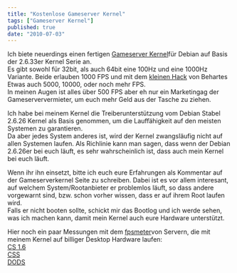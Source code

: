 ```yaml
---
title: "Kostenlose Gameserver Kernel"
tags: ["Gameserver Kernel"]
published: true
date: "2010-07-03"
---
```


Ich biete neuerdings einen fertigen [Gameserver Kernel](/?page_id=156)für Debian auf Basis der 2.6.33er Kernel Serie an.  
Es gibt sowohl für 32bit, als auch 64bit eine 100Hz und eine 1000Hz Variante. Beide erlauben 1000 FPS und mit dem [kleinen Hack](http://wiki.fragaholics.de/index.php/BEpingboost.c) von Behartes Etwas auch 5000, 10000, oder noch mehr FPS.  
In meinen Augen ist alles über 500 FPS aber eh nur ein Marketingag der Gameserververmieter, um euch mehr Geld aus der Tasche zu ziehen.

Ich habe bei meinem Kernel die Treiberunterstützung vom Debian Stabel 2.6.26 Kernel als Basis genommen, um die Lauffähigkeit auf den meisten Systemen zu garantieren.  
Da aber jedes System anderes ist, wird der Kernel zwangsläufig nicht auf allen Systemen laufen. Als Richlinie kann man sagen, dass wenn der Debian 2.6.26er bei euch läuft, es sehr wahrscheinlich ist, dass auch mein Kernel bei euch läuft.

Wenn ihr ihn einsetzt, bitte ich euch eure Erfahrungen als Kommentar auf der Gameserverkernel Seite zu schreiben. Dabei ist es vor allem interesant, auf welchem System/Rootanbieter er problemlos läuft, so dass andere vorgewarnt sind, bzw. schon vorher wissen, dass er auf ihrem Root laufen wird.  
Falls er nicht booten sollte, schickt mir das Bootlog und ich werde sehen, was ich machen kann, damit mein Kernel auch eure Hardware unterstützt.

Hier noch ein paar Messungen mit dem [fpsmeter](http://www.fpsmeter.org)von Servern, die mit meinem Kernel auf billiger Desktop Hardware laufen:  
[CS 1.6](http://www.fpsmeter.org/p,view;53884.html)  
[CSS](http://www.fpsmeter.org/p,view;77702.html)  
[DODS](http://www.fpsmeter.org/p,view;60401.html)

